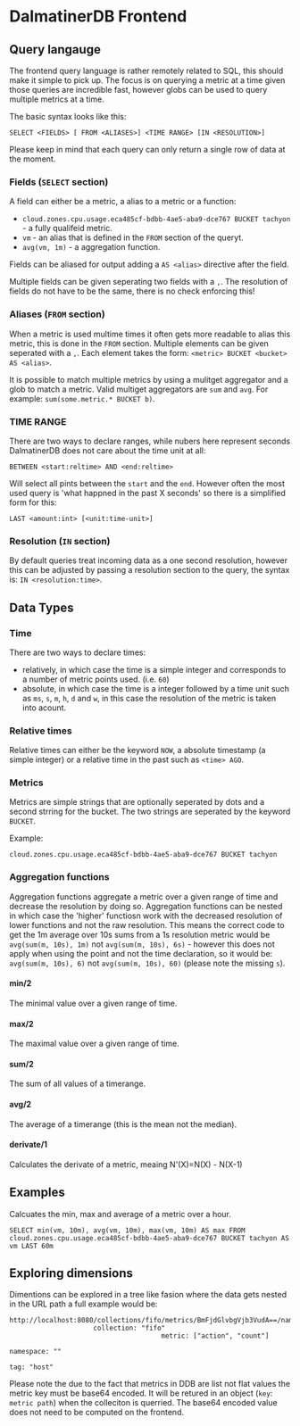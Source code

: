 # DalmatinerDB Frontend

## Query langauge

The frontend query language is rather remotely related to SQL, this should make it simple to pick up. The focus is on querying a metric at a time given those queries are incredible fast, however globs can be used to query multiple metrics at a time.

The basic syntax looks like this:
```
SELECT <FIELDS> [ FROM <ALIASES>] <TIME RANGE> [IN <RESOLUTION>]
```

Please keep in mind that each query can only return a single row of data at the moment.

### Fields (`SELECT` section)
A field can either be a metric, a alias to a metric or a function:

* `cloud.zones.cpu.usage.eca485cf-bdbb-4ae5-aba9-dce767 BUCKET tachyon` - a fully qualifeid metric.
* `vm` - an alias that is defined in the `FROM` section of the queryt.
* `avg(vm, 1m)` - a aggregation function.

Fields can be aliased for output adding a `AS <alias>` directive after the field.

Multiple fields can be given seperating two fields with a `,`. The resolution of fields do not have to be the same, there is no check enforcing this!

### Aliases (`FROM` section)
When a metric is used multime times it often gets more readable to alias this metric, this is done in the `FROM` section. Multiple elements can be given seperated with a `,`. Each element takes the form: `<metric> BUCKET <bucket> AS <alias>`.

It is possible to match multiple metrics by using a mulitget aggregator and a glob to match a metric. Valid multiget aggregators are `sum` and `avg`. For example: `sum(some.metric.* BUCKET b)`.

### TIME RANGE
There are two ways to declare ranges, while nubers here represent seconds DalmatinerDB does not care about the time unit at all:

```
BETWEEN <start:reltime> AND <end:reltime>
```

Will select all pints between the `start` and the `end`. However often the most used query is 'what happned in the past X seconds' so there is a simplified form for this:

```
LAST <amount:int> [<unit:time-unit>]
```

### Resolution (`IN` section)
By default queries treat incoming data as a one second resolution, however this can be adjusted by passing a resolution section to the query, the syntax is: `IN <resolution:time>`.

## Data Types

### Time
There are two ways to declare times:

* relatively, in which case the time is a simple integer and corresponds to a number of metric points used. (i.e. `60`)
* absolute, in which case the time is a integer followed by a time unit such as `ms`, `s`, `m`, `h`, `d` and `w`, in this case the resolution of the metric is taken into acount.

### Relative times
Relative times can either be the keyword `NOW`, a absolute timestamp (a simple integer) or a relative time in the past such as `<time> AGO`.

### Metrics
Metrics are simple strings that are optionally seperated by dots and a second strring for the bucket. The two strings are seperated by the keyword `BUCKET`.

Example:
```
cloud.zones.cpu.usage.eca485cf-bdbb-4ae5-aba9-dce767 BUCKET tachyon
```

### Aggregation functions
Aggregation functions aggregate a metric over a given range of time and decrease the resolution by doing so. Aggregation functions can be nested in which case the 'higher' functiosn work with the decreased resolution of lower functions and not the raw resolution. This means the correct code to get the 1m average over 10s sums from a 1s resolution metric would be  `avg(sum(m, 10s), 1m)` not `avg(sum(m, 10s), 6s)` - however this does not apply when using the point and not the time declaration, so it would be: `avg(sum(m, 10s), 6)` not `avg(sum(m, 10s), 60)` (please note the missing `s`).

#### min/2
The minimal value over a given range of time.

#### max/2
The maximal value over a given range of time.

#### sum/2
The sum of all values of a timerange.

#### avg/2
The average of a timerange (this is the mean not the median).

#### derivate/1
Calculates the derivate of a metric, meaing N'(X)=N(X) - N(X-1)

## Examples

Calcuates the min, max and average of a metric over a hour.
```
SELECT min(vm, 10m), avg(vm, 10m), max(vm, 10m) AS max FROM cloud.zones.cpu.usage.eca485cf-bdbb-4ae5-aba9-dce767 BUCKET tachyon AS vm LAST 60m
```

## Exploring dimensions ##

Dimentions can be explored in a tree like fasion where the data gets nested in the URL path a full example would be:

```
http://localhost:8080/collections/fifo/metrics/BmFjdGlvbgVjb3VudA==/namespaces//tags/host/values
                     collection: "fifo"
                                      metric: ["action", "count"]
                                                                  namespace: ""
                                                                               tag: "host"
```

Please note the due to the fact that metrics in DDB are list not flat values the metric key must be base64 encoded. It will be retured in an object (`key`: `metric path`) when the colleciton is querried. The base64 encoded value does not need to be computed on the frontend.
